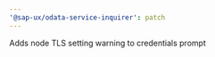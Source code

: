 ```yaml
---
'@sap-ux/odata-service-inquirer': patch
---
```


Adds node TLS setting warning to credentials prompt
